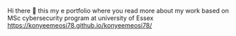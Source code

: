  Hi there 👋  this my e portfolio where you read more about my work based on MSc cybersecurity program at university of Essex  https://konyeemeosi78.github.io/konyeemeosi78/
 


